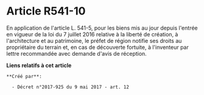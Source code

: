 # Article R541-10

En application de l'article L. 541-5, pour les biens mis au jour depuis l'entrée en vigueur de la loi du 7 juillet 2016
relative à la liberté de création, à l'architecture et au patrimoine, le préfet de région notifie ses droits au propriétaire
du terrain et, en cas de découverte fortuite, à l'inventeur par lettre recommandée avec demande d'avis de réception.

**Liens relatifs à cet article**

	**Créé par**:

	  - Décret n°2017-925 du 9 mai 2017 - art. 12
